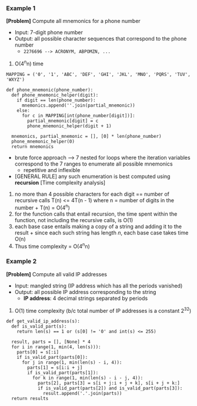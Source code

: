 ### Example 1
**[Problem]** Compute all mnemonics for a phone number
- Input: 7-digit phone number
- Output: all possible character sequences that correspond to the phone number
  + `2276696 --> ACRONYM, ABPOMZN, ...`

1. O(4<sup>n</sup>n) time
  ```
  MAPPING = ('0', '1', 'ABC', 'DEF', 'GHI', 'JKL', 'MNO', 'PQRS', 'TUV', 'WXYZ')

  def phone_mnemonic(phone_number):
    def phone_mnemonic_helper(digit):
      if digit == len(phone_number):
        mnemonics.append(''.join(partial_mnemonic))
      else:
        for c in MAPPING[int(phone_number[digit])]:
          partial_mnemonic[digit] = c
          phone_mnemonic_helper(digit + 1)
    
    mnemonics, partial_mnemonic = [], [0] * len(phone_number)
    phone_mnemonic_helper(0)
    return mnemonics
  ```
  - brute force approach --> 7 nested for loops where the iteration variables correspond to the 7 ranges to enumerate all possible mnemonics 
    + repetitive and inflexible
  - [GENERAL RULE] any such enumeration is best computed using **recursion**
  [Time complexity analysis]
  1. no more than 4 possible characters for each digit == number of recursive calls T(n) <= 4T(n - 1) where n = number of digits in the number
    + T(n) = O(4<sup>n</sup>)
  2. for the function calls that entail recursion, the time spent within the function, not including the recursive calls, is O(1)
  3. each base case entails making a copy of a string and adding it to the result 
    + since each such string has length *n*, each base case takes time O(n)
  4. Thus time complexity = O(4<sup>n</sup>n)

### Example 2
**[Problem]** Compute all valid IP addresses
- Input: mangled string (IP address which has all the periods vanished)
- Output: all possible IP address corresponding to the string
  + **IP address**: 4 decimal strings separated by periods

1. O(1) time complexity (b/c total number of IP addresses is a constant 2<sup>32</sup>)
  ```
  def get_valid_ip_address(s):
    def is_valid_part(s):
      return len(s) == 1 or (s[0] != '0' and int(s) <= 255)
    
    result, parts = [], [None] * 4
    for i in range(1, min(4, len(s))):
      parts[0] = s[:i]
      if is_valid_part(parts[0]):
        for j in range(1, min(len(s) - i, 4)):
          parts[1] = s[i:i + j]
          if is_valid_part(parts[1]):
            for k in range(1, min(len(s) - i - j, 4)):
              parts[2], parts[3] = s[i + j:i + j + k], s[i + j + k:]
              if is_valid_part(parts[2]) and is_valid_part(parts[3]):
                result.append('.'.join(parts))
    return results 
  ```